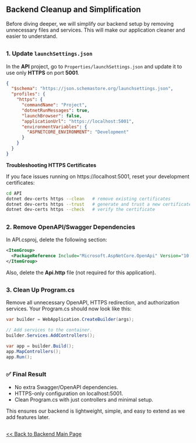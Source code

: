 ## Backend Cleanup and Simplification
Before diving deeper, we will simplify our backend setup by removing unnecessary files and services. This will make our application cleaner and easier to understand.
##
### 1. Update `launchSettings.json`

In the **API** project, go to `Properties/launchSettings.json` and update it to use only **HTTPS** on port **5001**.

```json
{
  "$schema": "https://json.schemastore.org/launchsettings.json",
  "profiles": {
    "https": {
      "commandName": "Project",
      "dotnetRunMessages": true,
      "launchBrowser": false,
      "applicationUrl": "https://localhost:5001",
      "environmentVariables": {
        "ASPNETCORE_ENVIRONMENT": "Development"
      }
    }
  }
}

```

**Troubleshooting HTTPS Certificates**

If you face issues running on https://localhost:5001, reset your development certificates:
```bash
cd API
dotnet dev-certs https --clean   # remove existing certificates
dotnet dev-certs https --trust   # generate and trust a new certificate
dotnet dev-certs https --check   # verify the certificate
```
##
### 2. Remove OpenAPI/Swagger Dependencies

In API.csproj, delete the following section:
```xml
<ItemGroup>
  <PackageReference Include="Microsoft.AspNetCore.OpenApi" Version="10.0.0-rc.1.25451.107" />
</ItemGroup>
```
Also, delete the **Api.http** file (not required for this application).
##
### 3. Clean Up Program.cs

Remove all unnecessary OpenAPI, HTTPS redirection, and authorization services. Your Program.cs should now look like this:

```csharp
var builder = WebApplication.CreateBuilder(args);

// Add services to the container.
builder.Services.AddControllers();

var app = builder.Build();
app.MapControllers();
app.Run();
```
##
### :white_check_mark: Final Result

- No extra Swagger/OpenAPI dependencies.
- HTTPS-only configuration on localhost:5001.
- Clean Program.cs with just controllers and minimal setup.

This ensures our backend is lightweight, simple, and easy to extend as we add features later.
##
[<< Back to Backend Main Page](https://github.com/DeadpoolDebugger/Reactivities/blob/main/wiki/Backend/BACKEND.md)

